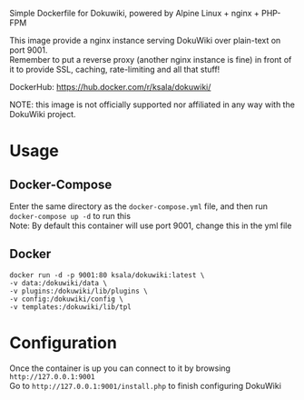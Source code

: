 Simple Dockerfile for Dokuwiki, powered by Alpine Linux + nginx + PHP-FPM

This image provide a nginx instance serving DokuWiki over plain-text on port 9001.  
Remember to put a reverse proxy (another nginx instance is fine) in front of it to provide SSL, caching, rate-limiting and all that stuff!

DockerHub: https://hub.docker.com/r/ksala/dokuwiki/

NOTE: this image is not officially supported nor affiliated in any way with the DokuWiki project.

# Usage
## Docker-Compose
Enter the same directory as the `docker-compose.yml` file, and then run `docker-compose up -d` to run this  
Note: By default this container will use port 9001, change this in the yml file

## Docker
`docker run -d -p 9001:80 ksala/dokuwiki:latest \`  
`-v data:/dokuwiki/data \`  
`-v plugins:/dokuwiki/lib/plugins \`  
`-v config:/dokuwiki/config \`  
`-v templates:/dokuwiki/lib/tpl`  

# Configuration
Once the container is up you can connect to it by browsing `http://127.0.0.1:9001`  
Go to `http://127.0.0.1:9001/install.php` to finish configuring DokuWiki